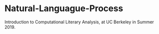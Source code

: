 # Natural-Languague-Process
 Introduction to Computational Literary Analysis, at UC Berkeley in Summer 2019.
